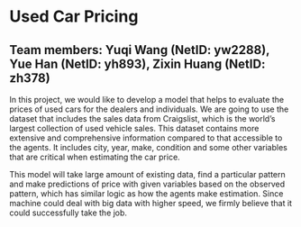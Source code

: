 # Used Car Pricing
## Team members: Yuqi Wang (NetID: yw2288), Yue Han (NetID: yh893), Zixin Huang (NetID: zh378)
In this project, we would like to develop a model that helps to evaluate the prices of used cars for the dealers and individuals. We are going to use the dataset that includes the sales data from Craigslist, which is the world’s largest collection of used vehicle sales. This dataset contains more extensive and comprehensive information compared to that accessible to the agents. It includes city, year, make, condition and some other variables that are critical when estimating the car price.

This model will take large amount of existing data, find a particular pattern and make predictions of price with given variables based on the observed pattern, which has similar logic as how the agents make estimation. Since machine could deal with big data with higher speed, we firmly believe that it could successfully take the job.

